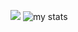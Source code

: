 <img src="https://github.com/user-attachments/assets/d6b53e62-142a-4953-ba42-75901df8937d"> ![my stats](https://github-readme-stats.vercel.app/api?username=sn1ckeers&show_icons=true&theme=transparent)
